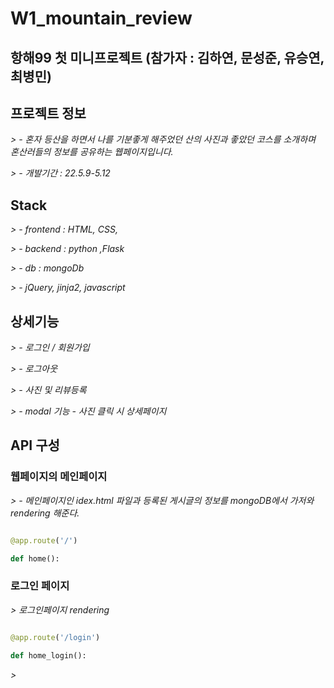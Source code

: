# W1_mountain_review

## 항해99 첫 미니프로젝트 (참가자 : 김하연, 문성준, 유승연, 최병민)

## 프로젝트 정보

*> - 혼자 등산을 하면서 나를 기분좋게 해주었던 산의 사진과 좋았던 코스를 소개하며 혼산러들의 정보를 공유하는 웹페이지입니다.*

*> - 개발기간 : 22.5.9-5.12*

## Stack

*> - frontend : HTML, CSS,*

*> - backend : python ,Flask*

*> - db : mongoDb*

*> - jQuery, jinja2, javascript*

## 상세기능

*> - 로그인 / 회원가입*

*> - 로그아웃*

*> - 사진 및 리뷰등록*

*> - modal 기능 - 사진 클릭 시 상세페이지*

## API 구성

### 웹페이지의 메인페이지

*> - 메인페이지인 idex.html 파일과 등록된 게시글의 정보를 mongoDB에서 가저와 rendering 해준다.*

```python

@app.route('/')

def home():

```

### 로그인 페이지

*> 로그인페이지 rendering*

```python

@app.route('/login')

def home_login():

```

*>*
